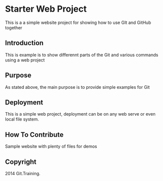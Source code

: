 # Starter Web Project

This is a a simple website project for showing how to use GIt and GitHub together


## Introduction

This is example is to show differennt parts of the Git and various commands using a web project

## Purpose

As stated above, the main purpose is to provide simple examples for Git

## Deployment

This is a simple web project, deployment can be on any web serve or even local file system.

## How To Contribute 

Sample website with plenty of files for demos

## Copyright

2014 Git.Training.